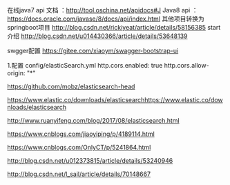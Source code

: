 在线java7 api 文档 ：http://tool.oschina.net/apidocs#J
Java8 api ：https://docs.oracle.com/javase/8/docs/api/index.html
其他项目转换为springboot项目
http://blog.csdn.net/rickiyeat/article/details/58156385
start 介绍
http://blog.csdn.net/u014430366/article/details/53648139

swgger配置
https://gitee.com/xiaoym/swagger-bootstrap-ui

1.配置
config/elasticSearch.yml
http.cors.enabled: true
http.cors.allow-origin: "*"

https://github.com/mobz/elasticsearch-head

https://www.elastic.co/downloads/elasticsearchhttps://www.elastic.co/downloads/elasticsearch

http://www.ruanyifeng.com/blog/2017/08/elasticsearch.html

https://www.cnblogs.com/jiaoyiping/p/4189114.html

https://www.cnblogs.com/OnlyCT/p/5241864.html

http://blog.csdn.net/u012373815/article/details/53240946

http://blog.csdn.net/l_sail/article/details/70148667
